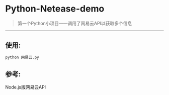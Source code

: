# Python-Netease-demo
> 第一个Python小项目——调用了网易云API以获取多个信息
-----
## 使用:
```python
python 网易云.py
```
## 参考:
Node.js版网易云API
